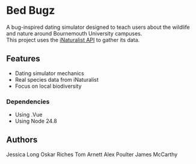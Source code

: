 # Bed Bugz
A bug-inspired dating simulator designed to teach users about the wildlife and nature around Bournemouth University campuses.  
This project uses the [iNaturalist API](https://www.inaturalist.org/pages/api+reference) to gather its data.

## Features
- Dating simulator mechanics
- Real species data from iNaturalist
- Focus on local biodiversity

### Dependencies
* Using .Vue
* Using Node 24.8

## Authors
Jessica Long
Oskar Riches
Tom Arnett
Alex Poulter
James McCarthy
